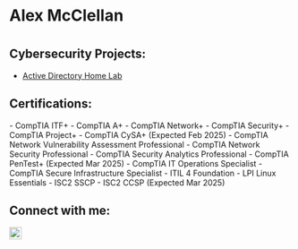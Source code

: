 <h1>Alex McClellan<h1></h1>

<h2>Cybersecurity Projects:</h2>

  - [Active Directory Home Lab](https://github.com/alexmcclellan/LABURL)

<h2>Certifications:</h2>
- CompTIA ITF+
- CompTIA A+
- CompTIA Network+ 
- CompTIA Security+ 
- CompTIA Project+
- CompTIA CySA+  (Expected Feb 2025)
- CompTIA Network Vulnerability Assessment Professional
- CompTIA Network Security Professional
- CompTIA Security Analytics Professional
- CompTIA PenTest+ (Expected Mar 2025)
- CompTIA IT Operations Specialist
- CompTIA Secure Infrastructure Specialist
- ITIL 4 Foundation
- LPI Linux Essentials
- ISC2 SSCP
- ISC2 CCSP (Expected Mar 2025)



<h2>Connect with me:</h2>

[<img align="left" alt="Alex McClellan | LinkedIn" width="22px" src="https://cdn.jsdelivr.net/npm/simple-icons@v3/icons/linkedin.svg" />][linkedin]

[twitter]: https://twitter.com/joshmadakor
[youtube]: https://www.youtube.com/c/joshmadakor
[instagram]: https://www.instagram.com/joshmadakor/
[linkedin]: https://www.linkedin.com/in/alexandermcclellan/

<!--
**joshmadakor1/joshmadakor1** is a ✨ _special_ ✨ repository because its `README.md` (this file) appears on your GitHub profile.

Here are some ideas to get you started:

- 🔭 I’m currently working on ...
- 🌱 I’m currently learning ...
- 👯 I’m looking to collaborate on ...
- 🤔 I’m looking for help with ...
- 💬 Ask me about ...
- 📫 How to reach me: ...
- 😄 Pronouns: ...
- ⚡ Fun fact: ...
-->
